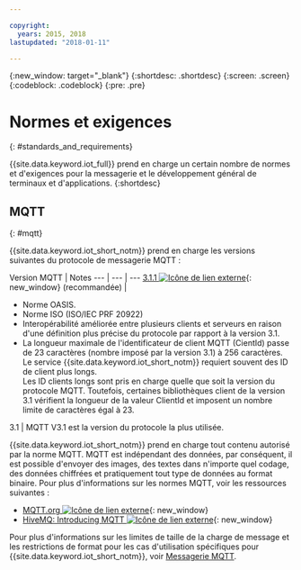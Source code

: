 ```yaml
---

copyright:
  years: 2015, 2018
lastupdated: "2018-01-11"

---
```


{:new_window: target="\_blank"}
{:shortdesc: .shortdesc}
{:screen: .screen}
{:codeblock: .codeblock}
{:pre: .pre}
# Normes et exigences
{: #standards_and_requirements}

{{site.data.keyword.iot_full}} prend en charge un certain nombre de normes et d'exigences pour la messagerie et le développement général de terminaux et d'applications.
{:shortdesc}


<!-- ## Blockchain
{: #blockchain}

{{site.data.keyword.iot_short_notm}} supports the following versions of the Hyperledger fabric:
- 0.5

## Python
{: #python}

Support for MQTT over SSL requires at least Python v2.7.9 or v3.4, and OpenSSL v1.0.1.
-->

## MQTT
{: #mqtt}

{{site.data.keyword.iot_short_notm}} prend en charge les versions suivantes du protocole de messagerie MQTT :

Version MQTT | Notes
--- | --- | ---
[3.1.1 ![Icône de lien externe](../../../icons/launch-glyph.svg "Icône de lien externe")](https://www.oasis-open.org/standards#mqttv3.1.1){: new_window} (recommandée)  | <ul><li>Norme  OASIS.<li>Norme ISO (ISO/IEC PRF 20922) <li>Interopérabilité améliorée entre plusieurs clients et serveurs en raison d'une définition plus précise du protocole par rapport à la version 3.1.   <li>La longueur maximale de l'identificateur de client MQTT (CientId) passe de 23 caractères (nombre imposé par la version 3.1) à 256 caractères. </br>Le service {{site.data.keyword.iot_short_notm}} requiert souvent des ID de client plus longs. </br>Les ID clients longs sont pris en charge quelle que soit la version du protocole MQTT. Toutefois, certaines bibliothèques client de la version 3.1 vérifient la longueur de la valeur ClientId et imposent un nombre limite de caractères égal à 23.</ul>
3.1 | MQTT V3.1 est la version du protocole la plus utilisée.

{{site.data.keyword.iot_short_notm}} prend en charge tout contenu autorisé par la norme MQTT. MQTT est indépendant des données, par conséquent, il est possible d'envoyer des images, des textes dans n'importe quel codage, des données chiffrées et pratiquement tout type de données au format binaire. Pour plus d'informations sur les normes MQTT, voir les ressources suivantes :
- [MQTT.org ![Icône de lien externe](../../../icons/launch-glyph.svg "Icône de lien externe")](http://mqtt.org/){: new_window}
- [HiveMQ: Introducing MQTT ![Icône de lien externe](../../../icons/launch-glyph.svg "Icône de lien externe")](http://www.hivemq.com/blog/mqtt-essentials-part-1-introducing-mqtt){: new_window}

Pour plus d'informations sur les limites de taille de la charge de message et les restrictions de format pour les cas d'utilisation spécifiques pour {{site.data.keyword.iot_short_notm}}, voir [Messagerie MQTT](mqtt/index.html).
